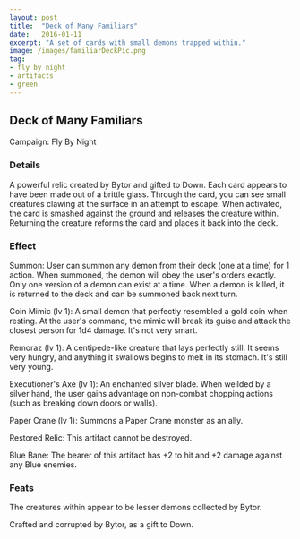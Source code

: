 ```yaml
---
layout: post
title:  "Deck of Many Familiars"
date:   2016-01-11
excerpt: "A set of cards with small demons trapped within."
image: /images/familiarDeckPic.png
tag:
- fly by night
- artifacts 
- green
---
```


## Deck of Many Familiars
Campaign: Fly By Night

### Details

A powerful relic created by Bytor and gifted to Down. Each card appears to have been made out of a brittle glass. Through the card, you can see small creatures clawing at the surface in an attempt to escape. When activated, the card is smashed against the ground and releases the creature within. Returning the creature reforms the card and places it back into the deck.


### Effect

Summon:
User can summon any demon from their deck (one at a time) for 1 action. When summoned, the demon will obey the user's orders exactly. Only one version of a demon can exist at a time. When a demon is killed, it is returned to the deck and can be summoned back next turn.

Coin Mimic (lv 1): A small demon that perfectly resembled a gold coin when resting. At the user's command, the mimic will break its guise and attack the closest person for 1d4 damage. It's not very smart.

Remoraz (lv 1): A centipede-like creature that lays perfectly still. It seems very hungry, and anything it swallows begins to melt in its stomach. It's still very young.

Executioner's Axe (lv 1): An enchanted silver blade. When weilded by a silver hand, the user gains advantage on non-combat chopping actions (such as breaking down doors or walls).

Paper Crane (lv 1): Summons a Paper Crane monster as an ally.

Restored Relic:
This artifact cannot be destroyed.

Blue Bane:
The bearer of this artifact has +2 to hit and +2 damage against any Blue enemies.

### Feats

The creatures within appear to be lesser demons collected by Bytor.

Crafted and corrupted by Bytor, as a gift to Down.
